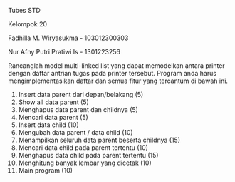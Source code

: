 Tubes STD

Kelompok 20

Fadhilla M. Wiryasukma - 103012300303

Nur Afny Putri Pratiwi Is - 1301223256

Rancanglah model multi-linked list yang dapat memodelkan antara printer dengan daftar antrian tugas pada printer
tersebut. Program anda harus mengimplementasikan daftar dan semua fitur yang tercantum di bawah ini.
  1. Insert data parent dari depan/belakang (5) 
  2. Show all data parent (5)
  3. Menghapus data parent dan childnya (5) 
  4. Mencari data parent (5) 
  5. Insert data child (10) 
  6. Mengubah data parent / data child (10) 
  7. Menampilkan seluruh data parent beserta childnya (15) 
  8. Mencari data child pada parent tertentu (10) 
  9. Menghapus data child pada parent tertentu (15) 
  10. Menghitung banyak lembar yang dicetak (10) 
  11. Main program (10)
